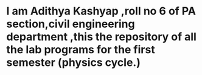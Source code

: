 # I am Adithya Kashyap ,roll no 6 of PA section,civil engineering department ,this the repository of all the lab programs for the first semester (physics cycle.)
